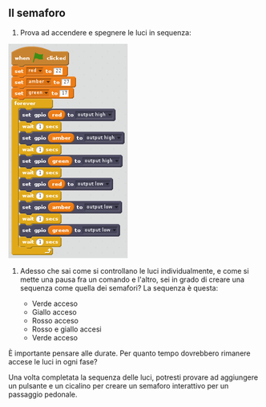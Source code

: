 ## Il semaforo

1. Prova ad accendere e spegnere le luci in sequenza:

![](images/scratch2-5.png)

1. Adesso che sai come si controllano le luci individualmente, e come si mette una pausa fra un comando e l'altro, sei in grado di creare una sequenza come quella dei semafori? La sequenza è questa:
    
    - Verde acceso
    - Giallo acceso
    - Rosso acceso
    - Rosso e giallo accesi
    - Verde acceso

È importante pensare alle durate. Per quanto tempo dovrebbero rimanere accese le luci in ogni fase?

Una volta completata la sequenza delle luci, potresti provare ad aggiungere un pulsante e un cicalino per creare un semaforo interattivo per un passaggio pedonale.